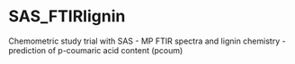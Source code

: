 # SAS_FTIRlignin
Chemometric study trial with SAS - MP FTIR spectra and lignin chemistry - prediction of p-coumaric acid content (pcoum)
